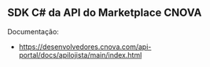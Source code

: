 ## SDK C# da API do Marketplace CNOVA

Documentação:
* https://desenvolvedores.cnova.com/api-portal/docs/apilojista/main/index.html
